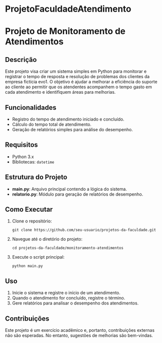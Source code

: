 # ProjetoFaculdadeAtendimento
<!DOCTYPE html>
<html lang="pt-BR">
<head>
    <meta charset="UTF-8">
    <meta name="viewport" content="width=device-width, initial-scale=1.0">
</head>
<body>
    <h1>Projeto de Monitoramento de Atendimentos</h1>
    <h2>Descrição</h2>
    <p>
        Este projeto visa criar um sistema simples em Python para monitorar e registrar o tempo de resposta e resolução de problemas dos clientes da empresa fictícia evo1. O objetivo é ajudar a melhorar a eficiência do suporte ao cliente ao permitir que os atendentes acompanhem o tempo gasto em cada atendimento e identifiquem áreas para melhorias.
    </p>

   <h2>Funcionalidades</h2>
    <ul>
        <li>Registro do tempo de atendimento iniciado e concluído.</li>
        <li>Cálculo do tempo total de atendimento.</li>
        <li>Geração de relatórios simples para análise do desempenho.</li>
    </ul>

   <h2>Requisitos</h2>
    <ul>
        <li>Python 3.x</li>
        <li>Bibliotecas: <code>datetime</code></li>
    </ul>

  <h2>Estrutura do Projeto</h2>
    <ul>
        <li><strong>main.py</strong>: Arquivo principal contendo a lógica do sistema.</li>
        <li><strong>relatorio.py</strong>: Módulo para geração de relatórios de desempenho.</li>
    </ul>

   <h2>Como Executar</h2>
    <ol>
        <li>Clone o repositório:
            <pre><code>git clone https://github.com/seu-usuario/projetos-da-faculdade.git</code></pre>
        </li>
        <li>Navegue até o diretório do projeto:
            <pre><code>cd projetos-da-faculdade/monitoramento-atendimentos</code></pre>
        </li>
        <li>Execute o script principal:
            <pre><code>python main.py</code></pre>
        </li>
    </ol>

   <h2>Uso</h2>
    <ol>
        <li>Inicie o sistema e registre o início de um atendimento.</li>
        <li>Quando o atendimento for concluído, registre o término.</li>
        <li>Gere relatórios para analisar o desempenho dos atendimentos.</li>
    </ol>

   <h2>Contribuições</h2>
    <p>
        Este projeto é um exercício acadêmico e, portanto, contribuições externas não são esperadas. No entanto, sugestões de melhorias são bem-vindas.
    </p>
 
</body>
</html>
